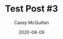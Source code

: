 ---
title: "Test Post #3"
date: 2020-08-09
draft: true
author: "Casey McQuillan"
tags: [ ".NET", "CSharp", "OOP" ]
description: "This is a test post that is meant to help test the structure of my content."
---